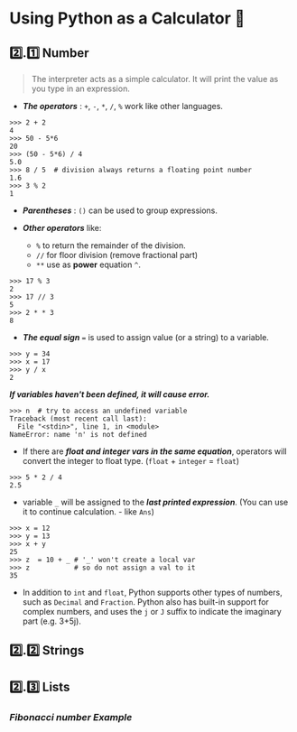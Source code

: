 # **Using Python as a Calculator** 🧮

## 2️⃣.1️⃣ **Number**

> The interpreter acts as a simple calculator. It will print the value as you type in an expression. 

* ***The operators*** : `+`, `-`, `*`, `/`, `%` work like other languages.

```console
>>> 2 + 2
4
>>> 50 - 5*6
20
>>> (50 - 5*6) / 4
5.0
>>> 8 / 5  # division always returns a floating point number
1.6
>>> 3 % 2
1
```
* ***Parentheses*** : `()` can be used to group expressions.

* ***Other operators*** like:
    * `%` to return the remainder of the division.
    * `//` for floor division (remove fractional part)
    * `**` use as **power** equation `^`.

```console
>>> 17 % 3️
2
>>> 17 // 3️
5
>>> 2 * * 3
8
```

* ***The equal sign*** `=` is used to assign value (or a string) to a variable.

```console
>>> y = 34
>>> x = 17
>>> y / x
2
```

***If variables haven't been defined, it will cause error.***

```console
>>> n  # try to access an undefined variable
Traceback (most recent call last):
  File "<stdin>", line 1, in <module>
NameError: name 'n' is not defined
```

* If there are ***float and integer vars in the same equation***, operators will convert the integer to float type. (`float` + `integer` = `float`)

```console
>>> 5 * 2 / 4
2.5
```

* variable `_` will be assigned to the ***last printed expression***. (You can use it to continue calculation. - like `Ans`)

```console
>>> x = 12
>>> y = 13
>>> x + y
25
>>> z  = 10 + _ # '_' won't create a local var
>>> z           # so do not assign a val to it
35
```

* In addition to `int` and `float`, Python supports other types of numbers, such as `Decimal` and `Fraction`. Python also has built-in support for complex numbers, and uses the `j` or `J` suffix to indicate the imaginary part (e.g. 3+5j).

## 2️⃣.2️⃣ **Strings**



## 2️⃣.3️⃣ **Lists**



### ***Fibonacci number Example***
